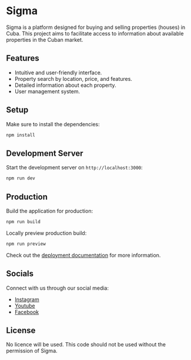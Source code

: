# Sigma

Sigma is a platform designed for buying and selling properties (houses) in Cuba. This project aims to facilitate access to information about available properties in the Cuban market.

## Features

- Intuitive and user-friendly interface.
- Property search by location, price, and features.
- Detailed information about each property.
- User management system.

## Setup

Make sure to install the dependencies:

```bash
npm install
```

## Development Server

Start the development server on `http://localhost:3000`:

```bash
npm run dev
```

## Production

Build the application for production:

```bash
npm run build
```

Locally preview production build:

```bash
npm run preview
```

Check out the [deployment documentation](https://nuxt.com/docs/getting-started/deployment) for more information.

## Socials

Connect with us through our social media:

- [Instagram](https://www.instagram.com/sigmacuba)
- [Youtube](https://www.youtube.com/@SigmaCasasCuba)
- [Facebook](https://m.facebook.com/groups/249539844657857)

## License

No licence will be used. This code should not be used without the permission of Sigma.

